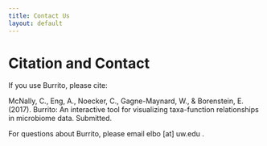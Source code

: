 ```yaml
---
title: Contact Us
layout: default
---
```

# Citation and Contact

If you use Burrito, please cite:

McNally, C., Eng, A., Noecker, C., Gagne-Maynard, W., & Borenstein, E. (2017). Burrito: An interactive tool for visualizing taxa-function relationships in microbiome data. Submitted. 

For questions about Burrito, please email elbo [at] uw.edu .

